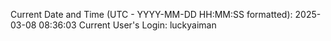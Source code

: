 Current Date and Time (UTC - YYYY-MM-DD HH:MM:SS formatted): 2025-03-08 08:36:03
Current User's Login: luckyaiman
